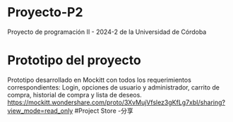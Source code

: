 # Proyecto-P2
Proyecto de programación II - 2024-2 de la Universidad de Córdoba
# Prototipo del proyecto 
Prototipo desarrollado en Mockitt con todos los requerimientos correspondientes: Login, opciones de usuario y administrador, carrito de compra, historial de compra y lista de deseos.
https://mockitt.wondershare.com/proto/3XvMujVfslez3gKfLg7xbI/sharing?view_mode=read_only #Project Store -分享
